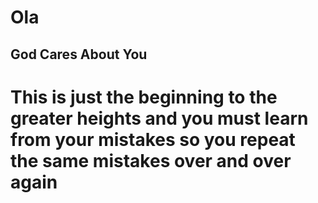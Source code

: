 # <h1> Ola
## <h2> God Cares About You
# <h1> This is just the beginning to the greater heights and you must learn from your mistakes so you repeat the same mistakes over and over again 
